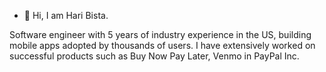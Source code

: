 - 👋 Hi, I am Hari Bista. 

Software engineer with 5 years of industry experience in the US, building mobile apps adopted by thousands of users. I have extensively worked on successful products such as Buy Now Pay Later, Venmo  in PayPal Inc.

